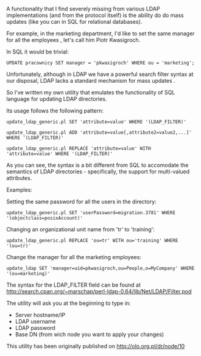 A functionality that I find severely missing from various LDAP implementations (and from the protocol itself) is the ability do do mass updates (like you can in SQL for relational databases).

For example, in the marketing department, I'd like to set the same manager for all the employees , let's call him Piotr Kwasigroch.

In SQL it would be trivial:

``UPDATE pracownicy SET manager = 'pkwasigroch' WHERE ou = 'marketing';``

Unfortunately, although in LDAP we have a powerful search filter syntax at our disposal, LDAP lacks a standard mechanism for mass updates .

So I've written my own utility that emulates the functionality of SQL language for updating LDAP directories.

Its usage follows the following pattern:

  ``update_ldap_generic.pl SET 'attribute=value' WHERE '(LDAP_FILTER)'``

  ``update_ldap_generic.pl ADD 'attribute=value[,attribute2=value2,...]' WHERE '(LDAP_FILTER)'``

  ``update_ldap_generic.pl REPLACE 'attribute=value' WITH 'attribute=value' WHERE '(LDAP_FILTER)'``

As you can see, the syntax is a bit different from SQL to accomodate the semantics of LDAP directories - specifically, the support for multi-valued attributes.

Examples:

Setting the same password for all the users in the directory:

  ``update_ldap_generic.pl SET 'userPassword=migration.3781' WHERE '(objectclass=posixAccount)'``

Changing an organizational unit name from 'tr' to 'training':

  ``update_ldap_generic.pl REPLACE 'ou=tr' WITH ou='training' WHERE '(ou=tr)'``

Change the manager for all the marketing employees:

  ``update_ldap SET 'manager=uid=pkwasigroch,ou=People,o=MyCompany' WHERE '(ou=marketing)'``

The syntax for the LDAP_FILTER field can be found at <http://search.cpan.org/~marschap/perl-ldap-0.64/lib/Net/LDAP/Filter.pod>

The utility will ask you at the beginning to type in:
- Server hostname/IP
- LDAP username
- LDAP password
- Base DN (from wich node you want to apply your changes)



This utility has been originally published on <http://olo.org.pl/dr/node/10>
